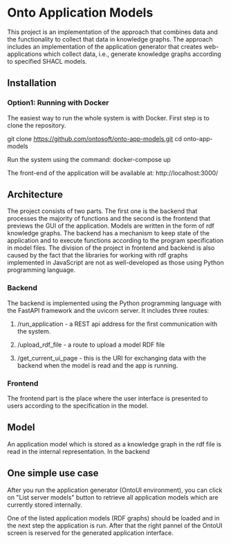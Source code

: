 # Onto Application Models 

This project is an implementation of the approach that combines data and the functionality to collect that data in knowledge graphs. The approach includes an implementation of the application generator that creates web-applications which collect data, i.e., generate knowledge graphs according to specified SHACL models.


## Installation


### Option1: Running with Docker

The easiest way to run the whole system is with Docker. First step is to clone the repository.

git clone https://github.com/ontosoft/onto-app-models.git
cd onto-app-models

Run the system using the command:
docker-compose up

The front-end of the application will be available at:
http://localhost:3000/

## Architecture

The project consists of two parts. The first one is the backend that processes the majority of functions and the second is the frontend that previews the GUI of the application. Models are written in the form of rdf knowledge graphs. The backend has a mechanism to keep state of the application and to execute functions according to the program specification in model files. The division of the project in frontend and backend is also caused by the fact that the libraries for working with rdf graphs implemented in JavaScript are not as well-developed as those using Python programming language. 

### Backend

The backend is implemented using the Python programming language with the FastAPI framework and the uvicorn server. It includes three routes:

 1. /run_application - a REST api address for the first communication with the system.  

 2. /upload_rdf_file - a route to upload a model RDF file

 3. /get_current_ui_page - this is the URI for exchanging data with the backend when the model is read and the app is running.  


 ### Frontend

 The frontend part is the place where the user interface is presented to users according to the specification in the model.

 ## Model 

 An application model which is stored as a knowledge graph in the rdf file is read in the internal representation. In the backend 

 ## One simple use case

 After you run the application generator (OntoUI environment), you can click on "List server models" button to retrieve all application models which are currently stored internally.  

 One of the listed application models (RDF graphs) should be loaded and in the next step the application is run. After that the right pannel of the OntoUI screen is reserved for the generated application interface.  